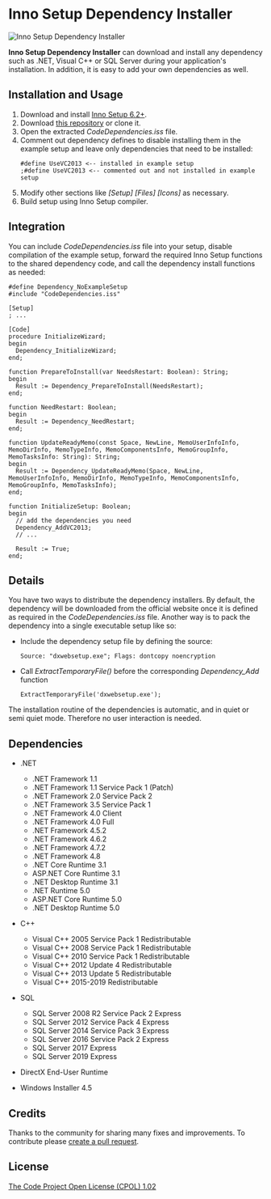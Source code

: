 # Inno Setup Dependency Installer

![Inno Setup Dependency Installer](https://user-images.githubusercontent.com/341158/122873592-3e2e9d80-d332-11eb-8055-8a4c6064ac4e.gif)

**Inno Setup Dependency Installer** can download and install any dependency such as .NET, Visual C++ or SQL Server during your application's installation. In addition, it is easy to add your own dependencies as well.

## Installation and Usage

1. Download and install [Inno Setup 6.2+](https://www.jrsoftware.org/isinfo.php).
2. Download [this repository](https://github.com/DomGries/InnoDependencyInstaller/archive/master.zip) or clone it.
3. Open the extracted _CodeDependencies.iss_ file.
4. Comment out dependency defines to disable installing them in the example setup and leave only dependencies that need to be installed:
    ```iss
    #define UseVC2013 <-- installed in example setup
    ;#define UseVC2013 <-- commented out and not installed in example setup
    ```
5. Modify other sections like _[Setup] [Files] [Icons]_ as necessary.
6. Build setup using Inno Setup compiler.

## Integration

You can include _CodeDependencies.iss_ file into your setup, disable compilation of the example setup, forward the required Inno Setup functions to the shared dependency code, and call the dependency install functions as needed:

```iss
#define Dependency_NoExampleSetup
#include "CodeDependencies.iss"

[Setup]
; ...

[Code]
procedure InitializeWizard;
begin
  Dependency_InitializeWizard;
end;

function PrepareToInstall(var NeedsRestart: Boolean): String;
begin
  Result := Dependency_PrepareToInstall(NeedsRestart);
end;

function NeedRestart: Boolean;
begin
  Result := Dependency_NeedRestart;
end;

function UpdateReadyMemo(const Space, NewLine, MemoUserInfoInfo, MemoDirInfo, MemoTypeInfo, MemoComponentsInfo, MemoGroupInfo, MemoTasksInfo: String): String;
begin
  Result := Dependency_UpdateReadyMemo(Space, NewLine, MemoUserInfoInfo, MemoDirInfo, MemoTypeInfo, MemoComponentsInfo, MemoGroupInfo, MemoTasksInfo);
end;

function InitializeSetup: Boolean;
begin
  // add the dependencies you need
  Dependency_AddVC2013;
  // ...

  Result := True;
end;
```

## Details

You have two ways to distribute the dependency installers. By default, the dependency will be downloaded from the official website once it is defined as required in the _CodeDependencies.iss_ file. Another way is to pack the dependency into a single executable setup like so:

* Include the dependency setup file by defining the source:

    ```iss
    Source: "dxwebsetup.exe"; Flags: dontcopy noencryption
    ```

* Call _ExtractTemporaryFile()_ before the corresponding _Dependency_Add_ function

    ```iss
    ExtractTemporaryFile('dxwebsetup.exe');
    ```

The installation routine of the dependencies is automatic, and in quiet or semi quiet mode. Therefore no user interaction is needed.

## Dependencies

* .NET
    * .NET Framework 1.1
    * .NET Framework 1.1 Service Pack 1 (Patch)
    * .NET Framework 2.0 Service Pack 2
    * .NET Framework 3.5 Service Pack 1
    * .NET Framework 4.0 Client
    * .NET Framework 4.0 Full
    * .NET Framework 4.5.2
    * .NET Framework 4.6.2
    * .NET Framework 4.7.2
    * .NET Framework 4.8
    * .NET Core Runtime 3.1
    * ASP.NET Core Runtime 3.1
    * .NET Desktop Runtime 3.1
    * .NET Runtime 5.0
    * ASP.NET Core Runtime 5.0
    * .NET Desktop Runtime 5.0

* C++
    * Visual C++ 2005 Service Pack 1 Redistributable
    * Visual C++ 2008 Service Pack 1 Redistributable
    * Visual C++ 2010 Service Pack 1 Redistributable
    * Visual C++ 2012 Update 4 Redistributable
    * Visual C++ 2013 Update 5 Redistributable
    * Visual C++ 2015-2019 Redistributable

* SQL
    * SQL Server 2008 R2 Service Pack 2 Express
    * SQL Server 2012 Service Pack 4 Express
    * SQL Server 2014 Service Pack 3 Express
    * SQL Server 2016 Service Pack 2 Express
    * SQL Server 2017 Express
    * SQL Server 2019 Express

* DirectX End-User Runtime
* Windows Installer 4.5

## Credits

Thanks to the community for sharing many fixes and improvements. To contribute please [create a pull request](https://github.com/DomGries/InnoDependencyInstaller/pulls).

## License

[The Code Project Open License (CPOL) 1.02](https://github.com/DomGries/InnoDependencyInstaller/blob/master/LICENSE.md)
